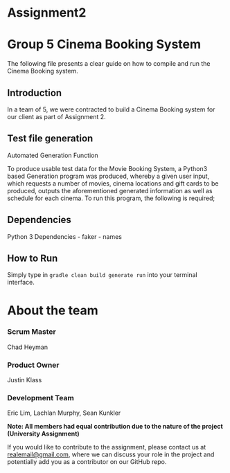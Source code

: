 # Assignment2

# Group 5 Cinema Booking System

The following file presents a clear guide on how to compile and run the Cinema Booking system.

## Introduction

In a team of 5, we were contracted to build a Cinema Booking system for our client as part of Assignment 2.

## Test file generation

Automated Generation Function

  To produce usable test data for the Movie Booking System, a Python3 based Generation program was produced, whereby a given user input, which requests a number of movies, cinema locations and gift cards to be produced, outputs the aforementioned generated information as well as schedule for each cinema. To run this program, the following is required;
  
## Dependencies
  
  Python 3 Dependencies
    - faker
    - names
    
## How to Run

Simply type in `gradle clean build generate run` into your terminal interface.


# About the team


### Scrum Master

Chad Heyman

### Product Owner

Justin Klass

### Development Team

Eric Lim, Lachlan Murphy, Sean Kunkler

**Note: All members had equal contribution due to the nature of the project (University Assignment)**

If you would like to contribute to the assignment, please contact us at realemail@gmail.com, where we can discuss your role in the project and potentially add you as a contributor on our GitHub repo.
